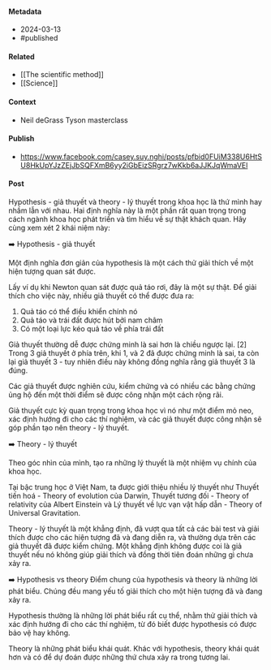 #### Metadata
- 2024-03-13
- #published 
#### Related
- [[The scientific method]]
- [[Science]]
#### Context
- Neil deGrass Tyson masterclass
#### Publish
- https://www.facebook.com/casey.suy.nghi/posts/pfbid0FUiM338U6HtSU8HkUpYJzZEjJbSQFXmB6yy2iGbEizSRgrz7wKkb6aJJKJqWmaVEl
#### Post
Hypothesis - giả thuyết và theory - lý thuyết trong khoa học là thứ mình hay nhầm lẫn với nhau. Hai định nghĩa này là một phần rất quan trọng trong cách ngành khoa học phát triển và tìm hiểu về sự thật khách quan. Hãy cùng xem xét 2 khái niệm này:

➡️ Hypothesis - giả thuyết

Một định nghĩa đơn giản của hypothesis là một cách thử giải thích về một hiện tượng quan sát được. 

Lấy ví dụ khi Newton quan sát được quả táo rơi, đây là một sự thật. Để giải thích cho việc này, nhiều giả thuyết có thể được đưa ra:
1. Quả táo có thể điều khiển chính nó
2. Quả táo và trái đất được hút bởi nam châm
3. Có một loại lực kéo quả táo về phía trái đất

Giả thuyết thường dễ được chứng minh là sai hơn là chiều ngược lại. [2] Trong 3 giả thuyết ở phía trên, khi 1, và 2 đã được chứng minh là sai, ta còn lại giả thuyết 3 - tuy nhiên điều này không đồng nghĩa rằng giả thuyết 3 là đúng.

Các giả thuyết được nghiên cứu, kiểm chứng và có nhiều các bằng chứng ủng hộ đến một thời điểm sẽ được công nhận một cách rộng rãi.

Giả thuyết cực kỳ quan trọng trong khoa học vì nó như một điểm mỏ neo, xác định hướng đi cho các thí nghiệm, và các giả thuyết được công nhận sẽ góp phần tạo nên theory - lý thuyết.

➡️ Theory - lý thuyết

Theo góc nhìn của mình, tạo ra những lý thuyết là một nhiệm vụ chính của khoa học.

Tại bậc trung học ở Việt Nam, ta được giới thiệu nhiều lý thuyết như Thuyết tiến hoá - Theory of evolution của Darwin, Thuyết tương đối - Theory of relativity của Albert Einstein và Lý thuyết về lực vạn vật hấp dẫn - Theory of Universal Gravitation.

Theory - lý thuyết là một khẳng định, đã vượt qua tất cả các bài test và giải thích được cho các hiện tượng  đã và đang diễn ra, và thường dựa trên các giả thuyết đã được kiểm chứng. Một khẳng định không được coi là giả thuyết nếu nó không giúp giải thích và đồng thời tiên đoán những gì chưa xảy ra.

➡️ Hypothesis vs theory
Điểm chung của hypothesis và theory là những lời phát biểu. Chúng đều mang yếu tố giải thích cho một hiện tượng đã và đang xảy ra. 

Hypothesis thường là những lời phát biểu rất cụ thể, nhằm thử giải thích và xác định hướng đi cho các thí nghiệm, từ đó biết được hypothesis có được bảo vệ hay không.

Theory là những phát biểu khái quát. Khác với hypothesis, theory khái quát hơn và có để dự đoán được những thứ chưa xảy ra trong tương lai.

